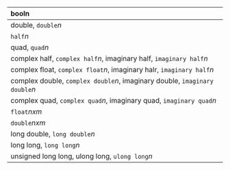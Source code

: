 | booln |
|:------|
| double, `double`_n_ |
| `half`_n_ |
| quad, `quad`_n_ |
| complex half, `complex half`_n_, imaginary half, `imaginary half`_n_ |
| complex float, `complex float`_n_, imaginary halr, `imaginary half`_n_ |
| complex double, `complex double`_n_, imaginary double, `imaginary double`_n_ |
| complex quad, `complex quad`_n_, imaginary quad, `imaginary quad`_n_ |
| `float`_nxm_ |
| `double`_nxm_ |
| long double, `long double`_n_ |
| long long, `long long`_n_ |
| unsigned long long, ulong long, `ulong long`_n_ |